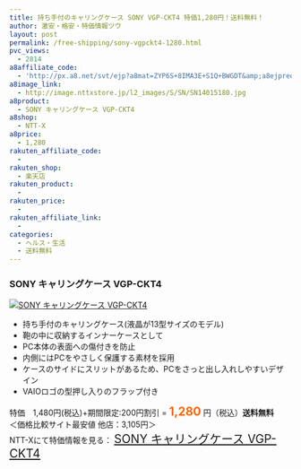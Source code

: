 ```yaml
---
title: 持ち手付のキャリングケース SONY VGP-CKT4 特価1,280円！送料無料！
author: 激安・格安・特価情報ツウ
layout: post
permalink: /free-shipping/sony-vgpckt4-1280.html
pvc_views:
  - 2814
a8affiliate_code:
  - 'http://px.a8.net/svt/ejp?a8mat=ZYP6S+8IMA3E+S1Q+BWGDT&amp;a8ejpredirect=http://nttxstore.jp/_II_SN14015180'
a8image_link:
  - http://image.nttxstore.jp/l2_images/S/SN/SN14015180.jpg
a8product:
  - SONY キャリングケース VGP-CKT4
a8shop:
  - NTT-X
a8price:
  - 1,280
rakuten_affiliate_code:
  - 
rakuten_shop:
  - 楽天店
rakuten_product:
  - 
rakuten_price:
  - 
rakuten_affiliate_link:
  - 
categories:
  - ヘルス・生活
  - 送料無料
---
```

### SONY キャリングケース VGP-CKT4

<div class="img-bg2 img_L">
  <a title="SONY キャリングケース VGP-CKT4" href="http://px.a8.net/svt/ejp?a8mat=ZYP6S+8IMA3E+S1Q+BWGDT&a8ejpredirect=http://nttxstore.jp/_II_SN14015180" target="_blank"><img src="http://i2.wp.com/image.nttxstore.jp/l2_images/S/SN/SN14015180.jpg?resize=120%2C120" border="0" alt="SONY キャリングケース VGP-CKT4" style="border: 0pt none;" data-recalc-dims="1" /></a>
</div>

<!--more-->

  * 持ち手付のキャリングケース(液晶が13型サイズのモデル)
  * 鞄の中に収納するインナーケースとして
  * PC本体の表面への傷付きを防止
  * 内側にはPCをやさしく保護する素材を採用
  * ケースのサイドにスリットがあるため、PCをさっと出し入れしやすいデザイン
  * VAIOロゴの型押し入りのフラップ付き

特価　1,480円(税込)+期間限定:200円割引 = <span style="color: #ff6600; font-size: 150%;"><strong>1,280</strong></span> 円（税込）**送料無料**  
＜価格比較サイト最安値 他店：3,105円＞  
NTT-Xにて特価情報を見る： <span style="font-size: 150%;"><a href="http://px.a8.net/svt/ejp?a8mat=ZYP6S+8IMA3E+S1Q+BWGDT&a8ejpredirect=http://nttxstore.jp/_II_SN14015180" target="_blank">SONY キャリングケース VGP-CKT4</a></span>